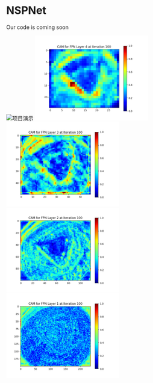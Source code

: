 # NSPNet
Our code is coming soon

<img src="./image/pr.gif" alt="项目演示" width="300"/>
<img src="./image/layer4.gif" alt="项目演示" width="300"/><img src="./image/layer3.gif" alt="项目演示" width="300"/><img src="./image/layer2.gif" alt="项目演示" width="300"/>


<img src="./image/layer1.gif" alt="项目演示" width="300"/>
